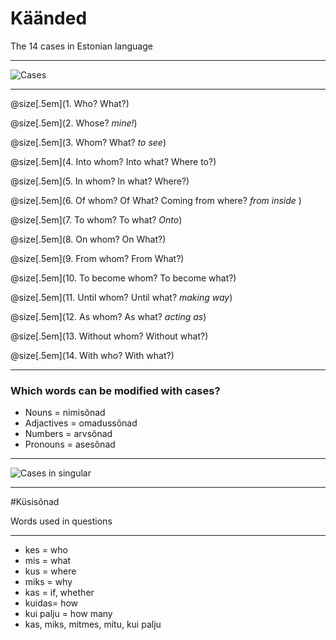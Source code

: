 # Käänded 

The 14 cases in Estonian language

---

![Cases](https://www.taskutark.ee/m/wp-content/uploads/sites/2/2016/07/14k%C3%A4%C3%A4net.png)

---

@size[.5em](1. Who? What?)

@size[.5em](2. Whose? *mine!*)

@size[.5em](3. Whom? What? *to see*)

@size[.5em](4. Into whom? Into what? Where to?)

@size[.5em](5. In whom? In what? Where?)

@size[.5em](6. Of whom? Of What? Coming from where? *from inside* )

@size[.5em](7. To whom? To what? *Onto*)

@size[.5em](8. On whom? On What?)

@size[.5em](9. From whom? From What?)

@size[.5em](10. To become whom? To become what?)

@size[.5em](11. Until whom? Until what? *making way*)

@size[.5em](12. As whom? As what? *acting as*)

@size[.5em](13. Without whom? Without what?)

@size[.5em](14. With who? With what?)

---

### Which words can be modified with cases?

- Nouns = nimisõnad
- Adjactives = omadussõnad
- Numbers = arvsõnad
- Pronouns = asesõnad

---

![Cases in singular](https://www.taskutark.ee/m/wp-content/uploads/sites/2/2016/07/14k%C3%A4%C3%A4netainsus.png)


---

#Küsisõnad

Words used in questions

---

- kes   =   who
- mis   =   what
- kus   =   where
- miks  =   why
- kas   =   if, whether
- kuidas=   how
- kui palju = how many
- kas, miks, mitmes, mitu, kui palju


